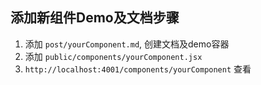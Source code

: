 ## 添加新组件Demo及文档步骤

1. 添加 `post/yourComponent.md`, 创建文档及demo容器
2. 添加 `public/components/yourComponent.jsx`
3. `http://localhost:4001/components/yourComponent` 查看